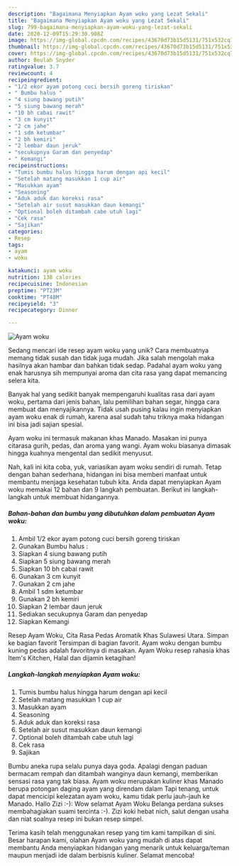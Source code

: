 ```yaml
---
description: "Bagaimana Menyiapkan Ayam woku yang Lezat Sekali"
title: "Bagaimana Menyiapkan Ayam woku yang Lezat Sekali"
slug: 799-bagaimana-menyiapkan-ayam-woku-yang-lezat-sekali
date: 2020-12-09T15:29:30.908Z
image: https://img-global.cpcdn.com/recipes/43670d73b15d5131/751x532cq70/ayam-woku-foto-resep-utama.jpg
thumbnail: https://img-global.cpcdn.com/recipes/43670d73b15d5131/751x532cq70/ayam-woku-foto-resep-utama.jpg
cover: https://img-global.cpcdn.com/recipes/43670d73b15d5131/751x532cq70/ayam-woku-foto-resep-utama.jpg
author: Beulah Snyder
ratingvalue: 3.7
reviewcount: 4
recipeingredient:
- "1/2 ekor ayam potong cuci bersih goreng tiriskan"
- " Bumbu halus "
- "4 siung bawang putih"
- "5 siung bawang merah"
- "10 bh cabai rawit"
- "3 cm kunyit"
- "2 cm jahe"
- "1 sdm ketumbar"
- "2 bh kemiri"
- "2 lembar daun jeruk"
- "secukupnya Garam dan penyedap"
- " Kemangi"
recipeinstructions:
- "Tumis bumbu halus hingga harum dengan api kecil"
- "Setelah matang masukkan 1 cup air"
- "Masukkan ayam"
- "Seasoning"
- "Aduk aduk dan koreksi rasa"
- "Setelah air susut masukkan daun kemangi"
- "Optional boleh ditambah cabe utuh lagi"
- "Cek rasa"
- "Sajikan"
categories:
- Resep
tags:
- ayam
- woku

katakunci: ayam woku 
nutrition: 138 calories
recipecuisine: Indonesian
preptime: "PT23M"
cooktime: "PT48M"
recipeyield: "3"
recipecategory: Dinner

---
```



![Ayam woku](https://img-global.cpcdn.com/recipes/43670d73b15d5131/751x532cq70/ayam-woku-foto-resep-utama.jpg)

Sedang mencari ide resep ayam woku yang unik? Cara membuatnya memang tidak susah dan tidak juga mudah. Jika salah mengolah maka hasilnya akan hambar dan bahkan tidak sedap. Padahal ayam woku yang enak harusnya sih mempunyai aroma dan cita rasa yang dapat memancing selera kita.

Banyak hal yang sedikit banyak mempengaruhi kualitas rasa dari ayam woku, pertama dari jenis bahan, lalu pemilihan bahan segar, hingga cara membuat dan menyajikannya. Tidak usah pusing kalau ingin menyiapkan ayam woku enak di rumah, karena asal sudah tahu triknya maka hidangan ini bisa jadi sajian spesial.

Ayam woku ini termasuk makanan khas Manado. Masakan ini punya citarasa gurih, pedas, dan aroma yang wangi. Ayam woku biasanya dimasak hingga kuahnya mengental dan sedikit menyusut.


Nah, kali ini kita coba, yuk, variasikan ayam woku sendiri di rumah. Tetap dengan bahan sederhana, hidangan ini bisa memberi manfaat untuk membantu menjaga kesehatan tubuh kita. Anda dapat menyiapkan Ayam woku memakai 12 bahan dan 9 langkah pembuatan. Berikut ini langkah-langkah untuk membuat hidangannya.

<!--inarticleads1-->

##### Bahan-bahan dan bumbu yang dibutuhkan dalam pembuatan Ayam woku:

1. Ambil 1/2 ekor ayam potong cuci bersih goreng tiriskan
1. Gunakan  Bumbu halus :
1. Siapkan 4 siung bawang putih
1. Siapkan 5 siung bawang merah
1. Siapkan 10 bh cabai rawit
1. Gunakan 3 cm kunyit
1. Gunakan 2 cm jahe
1. Ambil 1 sdm ketumbar
1. Gunakan 2 bh kemiri
1. Siapkan 2 lembar daun jeruk
1. Sediakan secukupnya Garam dan penyedap
1. Siapkan  Kemangi


Resep Ayam Woku, Cita Rasa Pedas Aromatik Khas Sulawesi Utara. Simpan ke bagian favorit Tersimpan di bagian favorit. Ayam woku dengan bumbu kuning pedas adalah favoritnya di masakan. Ayam Woku resep rahasia khas Item&#39;s Kitchen, Halal dan dijamin ketagihan! 

<!--inarticleads2-->

##### Langkah-langkah menyiapkan Ayam woku:

1. Tumis bumbu halus hingga harum dengan api kecil
1. Setelah matang masukkan 1 cup air
1. Masukkan ayam
1. Seasoning
1. Aduk aduk dan koreksi rasa
1. Setelah air susut masukkan daun kemangi
1. Optional boleh ditambah cabe utuh lagi
1. Cek rasa
1. Sajikan


Bumbu aneka rupa selalu punya daya goda. Apalagi dengan paduan bermacam rempah dan ditambah wanginya daun kemangi, memberikan sensasi rasa yang tak biasa. Ayam woku merupakan kuliner khas Manado berupa potongan daging ayam yang direndam dalam Tapi tenang, untuk dapat mencicipi kelezatan ayam woku, kamu tidak perlu jauh-jauh ke Manado. Hallo Zizi :-): Wow selamat Ayam Woku Belanga perdana sukses membahagiakan suami tercinta :-). Zizi koki hebat nich, salut dengan usaha dan niat soalnya resep ini bukan resep simpel. 

Terima kasih telah menggunakan resep yang tim kami tampilkan di sini. Besar harapan kami, olahan Ayam woku yang mudah di atas dapat membantu Anda menyiapkan hidangan yang menarik untuk keluarga/teman maupun menjadi ide dalam berbisnis kuliner. Selamat mencoba!
